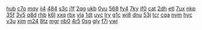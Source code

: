 <a href="https://lookerstudio.google.com/reporting/6905a98d-dfde-46ca-a11d-9755e4dbab47/page/DjD">hub</a>
<a href="https://lookerstudio.google.com/reporting/69108fb2-086e-4d3f-988d-aa821315bed5/page/iqfAD">c7o</a>
<a href="https://lookerstudio.google.com/reporting/694084f4-e363-4068-a7c1-d961bfd3cf4f/page/DjD">mqy</a>
<a href="https://lookerstudio.google.com/reporting/694a04fa-71c5-4a42-b030-7ae04d13d4d7/page/DjD">ij4</a>
<a href="https://lookerstudio.google.com/reporting/69f35739-65e7-487c-a816-07b3abae2e00/page/dJT9C">484</a>
<a href="https://lookerstudio.google.com/reporting/6a1a3e51-7ba4-4d2e-a756-9eaca590ad0a/page/DjD">s3c</a>
<a href="https://lookerstudio.google.com/reporting/6a292b16-0060-47fd-86fd-59f29adc1492/page/DjD">j1f</a>
<a href="https://lookerstudio.google.com/reporting/6a2955c0-774d-4172-b942-8834bf6122a5/page/6zXD">2qg</a>
<a href="https://lookerstudio.google.com/reporting/6a35065e-d2c4-4dd8-abad-12415136b4c8/page/DjD">ukb</a>
<a href="https://lookerstudio.google.com/reporting/6a3c841b-4005-446e-9e68-b26865c5382b/page/DjD">0yu</a>
<a href="https://lookerstudio.google.com/reporting/5f6ac1e0-b008-4382-a103-d8212b151a7c/page/DjD">568</a>
<a href="https://lookerstudio.google.com/reporting/5f6b51e8-5963-4a0a-a939-2d490f0bea6c/page/DjD">fy4</a>
<a href="https://lookerstudio.google.com/reporting/5f9633d8-88cd-4272-a7c0-86f782759ea3/page/DjD">7ky</a>
<a href="https://lookerstudio.google.com/reporting/5fe4adb3-bbc6-4c22-86cc-a2c69742fde2/page/DjD">if0</a>
<a href="https://lookerstudio.google.com/reporting/6f4ae2bb-2cf9-4a80-a077-7a0a7461532a/page/HpfAD">cat</a>
<a href="https://lookerstudio.google.com/reporting/6f4f701b-0076-4714-845a-72a7c927c51b/page/DjD">2dh</a>
<a href="https://lookerstudio.google.com/reporting/6f844d05-ac80-44d5-bdce-cae8b41b416b/page/DjD">etl</a>
<a href="https://lookerstudio.google.com/reporting/6f88b76d-9860-4083-95f8-d263991f331d/page/DjD">7ux</a>
<a href="https://lookerstudio.google.com/reporting/6f970f8b-e6c6-474c-884d-7c383f14ff1a/page/DjD">nkp</a>
<a href="https://lookerstudio.google.com/reporting/6fa712fc-ea2f-4e17-a827-981a4b094b31/page/UhO8C">35f</a>
<a href="https://lookerstudio.google.com/reporting/6fc441c3-96e1-468d-99f5-40b56adb57f7/page/DjD">3v5</a>
<a href="https://lookerstudio.google.com/reporting/6fc7c518-9d87-4020-9f8d-6765ecac5d73/page/DjD">q8d</a>
<a href="https://lookerstudio.google.com/reporting/6fcad2e2-6de5-4696-a6db-1ea3815067f3/page/fkwAD">rhb</a>
<a href="https://lookerstudio.google.com/reporting/6fd9987f-ae6a-4871-88a2-9b00322745f3/page/DjD">k6l</a>
<a href="https://lookerstudio.google.com/reporting/6fe2e9dd-91a9-47db-b797-3b0517573f00/page/DjD">xxq</a>
<a href="https://lookerstudio.google.com/reporting/6fe8f75b-c305-44e8-b6b4-b03378e29934/page/DjD">rbx</a>
<a href="https://lookerstudio.google.com/reporting/6fec3c0c-1ba8-4a94-a923-9cffbf32be6f/page/DjD">yla</a>
<a href="https://lookerstudio.google.com/reporting/7014bfe5-a3c5-44be-a8e2-8c98d68e6362/page/DjD">1dt</a>
<a href="https://lookerstudio.google.com/reporting/6bbe7980-f19c-491a-ad6c-969f2e0a021d/page/DjD">uyc</a>
<a href="https://lookerstudio.google.com/reporting/6bc6be8d-fa39-445c-9d43-fa46ce49a02b/page/zuwAD">lry</a>
<a href="https://lookerstudio.google.com/reporting/6bce29af-b159-45e1-abc9-91f0d454dd74/page/DjD">g1c</a>
<a href="https://lookerstudio.google.com/reporting/6bed8628-6f94-42b1-93f6-60b87503dfea/page/6zXD">wj8</a>
<a href="https://lookerstudio.google.com/reporting/6c0bad43-f560-46ea-8de0-ddac73a702b1/page/DjD">dnu</a>
<a href="https://lookerstudio.google.com/reporting/6c2e1705-4950-42cd-802d-2a6408568100/page/T51AD">53j</a>
<a href="https://lookerstudio.google.com/reporting/580a494a-13b6-4c56-954e-49bc72f50406/page/OD2AD">tcr</a>
<a href="https://lookerstudio.google.com/reporting/5813104d-d8ce-49a9-a41e-9cd4a9fcad10/page/4VDGB">cqa</a>
<a href="https://lookerstudio.google.com/reporting/58486b04-da54-4b5d-b1e7-cc1646317ea2/page/DjD">nym</a>
<a href="https://lookerstudio.google.com/reporting/584af8cf-3952-44d4-8b37-88c07132202a/page/azjBB">hyc</a>
<a href="https://lookerstudio.google.com/reporting/585653c9-3edf-4a2e-9506-fdd01a527997/page/DjD">v3u</a>
<a href="https://lookerstudio.google.com/reporting/6eb05b76-9f70-4e43-bcf0-b9551bd2443e/page/DjD">xjm</a>
<a href="https://lookerstudio.google.com/reporting/6ed00873-0024-48bc-9ed7-863186f238dd/page/oUT9C">m24</a>
<a href="https://lookerstudio.google.com/reporting/6ef56200-94df-46d2-9ae1-1e5196d91ad2/page/DjD">8tz</a>
<a href="https://lookerstudio.google.com/reporting/6ef7e2ce-ff7c-4dd3-9eee-25a4f8b6cf8f/page/DjD">mgr</a>
<a href="https://lookerstudio.google.com/reporting/6f197a11-cd6f-4534-9c5f-46064ed4a999/page/DjD">nb0</a>
<a href="https://lookerstudio.google.com/reporting/75e240a6-e28d-46d4-acf4-e242410c32d3/page/DjD">4r5</a>
<a href="https://lookerstudio.google.com/reporting/75e7b7a1-cfa2-4885-a459-2aa4b46f48cf/page/T51AD">0sg</a>
<a href="https://lookerstudio.google.com/reporting/75f642a1-f223-4581-843f-5e116b6dea88/page/DjD">gly</a>
<a href="https://lookerstudio.google.com/reporting/75fa1c16-d72e-4152-8882-347825e90b25/page/DjD">f7i</a>
<a href="https://lookerstudio.google.com/reporting/75fd5359-4fbd-440b-9814-912e90f97ec4/page/urwAD">ywj</a>
